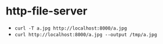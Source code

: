 # http-file-server
- `curl -T a.jpg http://localhost:8000/a.jpg`
- `curl http://localhost:8000/a.jpg --output /tmp/a.jpg`

